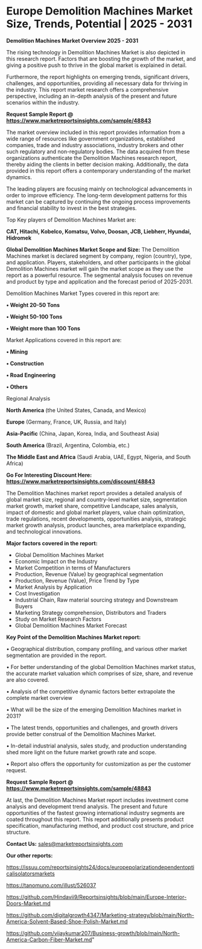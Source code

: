 # Europe Demolition Machines Market Size, Trends, Potential | 2025 - 2031

<Strong> Demolition Machines Market Overview 2025 - 2031</strong>

The rising technology in Demolition Machines Market is also depicted in this research report. Factors that are boosting the growth of the market, and giving a positive push to thrive in the global market is explained in detail.

Furthermore, the report highlights on emerging trends, significant drivers, challenges, and opportunities, providing all necessary data for thriving in the industry. This report market research offers a comprehensive perspective, including an in-depth analysis of the present and future scenarios within the industry.

<strong>Request Sample Report @ <a href=https://www.marketreportsinsights.com/sample/48843>https://www.marketreportsinsights.com/sample/48843</a></strong>

The market overview included in this report provides information from a wide range of resources like government organizations, established companies, trade and industry associations, industry brokers and other such regulatory and non-regulatory bodies. The data acquired from these organizations authenticate the Demolition Machines research report, thereby aiding the clients in better decision making. Additionally, the data provided in this report offers a contemporary understanding of the market dynamics.

The leading players are focusing mainly on technological advancements in order to improve efficiency. The long-term development patterns for this market can be captured by continuing the ongoing process improvements and financial stability to invest in the best strategies.

Top Key players of Demolition Machines Market are:

<strong>CAT, Hitachi, Kobelco, Komatsu, Volvo, Doosan, JCB, Liebherr, Hyundai, Hidromek</strong>

<strong><b>Global Demolition Machines Market Scope and Size:</b></strong>
The Demolition Machines market is declared segment by company, region (country), type, and application. Players, stakeholders, and other participants in the global Demolition Machines market will gain the market scope as they use the report as a powerful resource. The segmental analysis focuses on revenue and product by type and application and the forecast period of 2025-2031.

Demolition Machines Market Types covered in this report are:

<strong>•  Weight 20-50 Tons

•  Weight 50-100 Tons

•  Weight more than 100 Tons</strong>

Market Applications covered in this report are:

<strong>•  Mining

•  Construction

•  Road Engineering

•  Others</strong> 

Regional Analysis

<strong>North America</strong> (the United States, Canada, and Mexico)

<strong>Europe</strong> (Germany, France, UK, Russia, and Italy)

<strong>Asia-Pacific</strong> (China, Japan, Korea, India, and Southeast Asia)

<strong>South America</strong> (Brazil, Argentina, Colombia, etc.)

<strong>The Middle East and Africa</strong> (Saudi Arabia, UAE, Egypt, Nigeria, and South Africa)

<strong>Go For Interesting Discount Here: <a href=https://www.marketreportsinsights.com/discount/48843>https://www.marketreportsinsights.com/discount/48843</a></strong>

The Demolition Machines market report provides a detailed analysis of global market size, regional and country-level market size, segmentation market growth, market share, competitive Landscape, sales analysis, impact of domestic and global market players, value chain optimization, trade regulations, recent developments, opportunities analysis, strategic market growth analysis, product launches, area marketplace expanding, and technological innovations.

<strong><b>Major factors covered in the report:</b></strong>
<ul>
  <li>Global Demolition Machines Market </li>
  <li>Economic Impact on the Industry</li>
  <li>Market Competition in terms of Manufacturers</li>
  <li>Production, Revenue (Value) by geographical segmentation</li>
  <li>Production, Revenue (Value), Price Trend by Type</li>
  <li>Market Analysis by Application</li>
  <li>Cost Investigation</li>
  <li>Industrial Chain, Raw material sourcing strategy and Downstream Buyers</li>
  <li>Marketing Strategy comprehension, Distributors and Traders</li>
  <li>Study on Market Research Factors</li>
  <li>Global Demolition Machines Market Forecast</li>
</ul>

<strong><b>Key Point of the Demolition Machines Market report:</b></strong>

• Geographical distribution, company profiling, and various other market segmentation are provided in the report.

• For better understanding of the global Demolition Machines market status, the accurate market valuation which comprises of size, share, and revenue are also covered.

• Analysis of the competitive dynamic factors better extrapolate the complete market overview

• What will be the size of the emerging Demolition Machines market in 2031?

• The latest trends, opportunities and challenges, and growth drivers provide better construal of the Demolition Machines Market.

• In-detail industrial analysis, sales study, and production understanding shed more light on the future market growth rate and scope.

• Report also offers the opportunity for customization as per the customer request.

<strong>Request Sample Report @ <a href=https://www.marketreportsinsights.com/sample/48843>https://www.marketreportsinsights.com/sample/48843</a></strong>

At last, the Demolition Machines Market report includes investment come analysis and development trend analysis. The present and future opportunities of the fastest growing international industry segments are coated throughout this report. This report additionally presents product specification, manufacturing method, and product cost structure, and price structure.

<strong>Contact Us:</strong>
sales@marketreportsinsights.com

<strong>Our other reports:</strong>

<a href=https://issuu.com/reportsinsights24/docs/europepolarizationdependentopticalisolatorsmarkets>https://issuu.com/reportsinsights24/docs/europepolarizationdependentopticalisolatorsmarkets</a>

<a href=https://tanomuno.com/illust/526037>https://tanomuno.com/illust/526037</a>

<a href=https://github.com/Hindavii9/Reportsinsights/blob/main/Europe-Interior-Doors-Market.md>https://github.com/Hindavii9/Reportsinsights/blob/main/Europe-Interior-Doors-Market.md</a>

<a href=https://github.com/digitalgrowth4347/Marketing-strategy/blob/main/North-America-Solvent-Based-Shoe-Polish-Market.md>https://github.com/digitalgrowth4347/Marketing-strategy/blob/main/North-America-Solvent-Based-Shoe-Polish-Market.md</a>

<a href=https://github.com/vijaykumar207/Business-growth/blob/main/North-America-Carbon-Fiber-Market.md>https://github.com/vijaykumar207/Business-growth/blob/main/North-America-Carbon-Fiber-Market.md</a>"

